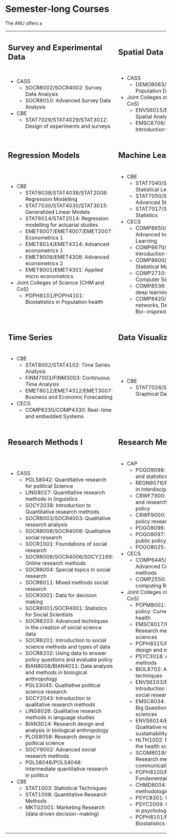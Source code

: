 # Semester-long Courses 

The ANU offers a 

<table border="0">
 <tr>
    <td><h2>Survey and Experimental Data</h2></td>
    <td><h2>Spatial Data</h2></td>
 </tr>
 <tr>
    <td> 
        <ul>
            <li>CASS
                <ul>
                    <li>SOCR8002/SOCR4002: Survey Data Analysis</li>
                    <li>SOCR8010: Advanced Survey Data Analysis</li>
                 </ul>
            </li>
             <li>CBE
                 <ul>
                     <li>STAT7029/STAT4029/STAT3012: Design of experiments and surveys</li>
                </ul>
             </li>
        </ul>
    </td>
    <td>
        <ul>
            <li>CASS
                <ul>
                    <li>DEMO8063/DEMO4063: Spatial Population Data Analysis</li>
                 </ul>
            </li>
             <li>Joint Colleges of Science (CHM and CoS)
                 <ul>
                     <li>ENVS6015/ENVS2015: GIS and Spatial Analysis</li>
                     <li>EMSC8706/ EMSC4706: Introduction to natural Hazards</li>
                </ul>
             </li>
        </ul>
    </td>
 </tr>
 <tr>
    <td><h2>Regression Models</h2></td>
    <td><h2>Machine Learning</h2></td>
 </tr>
 <tr>
    <td> 
        <ul>
            <li>CBE
                <ul>
                    <li>STAT6038/STAT4038/STAT2008: Regression Modelling</li>
                    <li>STAT7030/STAT4030/STAT3015: Generalized Linear Models</li>
                    <li>STAT6014/STAT2014: Regression modelling for actuarial studies</li>
                    <li>EMET6007/EMET4007/EMET2007: Econometrics 1</li>
                    <li>EMET8014/EMET4314: Advanced econometrics 1</li>
                    <li>EMET8008/EMET4308: Advanced econometrics 2</li>
                    <li>EMET8001/EMET4301: Applied micro econometrics</li>
                 </ul>
            </li>
             <li>Joint Colleges of Science (CHM and CoS)
                 <ul>
                     <li>POPH8101/POPH4101: Biostatistics in Population health</li>
                </ul>
             </li>
        </ul>
    </td>
    <td>
        <ul>
            <li>CBE
                <ul>
                    <li>STAT7040/STAT4040/STAT3040: Statistical Learning</li>
                    <li>STAT7050/STAT4050/STAT3050: Advanced Statistical Learning</li>
                    <li>STAT7017/STAT3017: Big Data Statistics</li>
                 </ul>
            </li>
             <li>CECS
                 <ul>
                     <li>COMP8650/COMP4680: Advanced topics in Machine Learning</li>
                     <li>COMP6670/COMP3670: Introduction to Machine Learning</li>
                     <li>COMP8600/COMP4670: Statistical Machine Learning</li>
                     <li>COMP2710: Special topics in Computer Science</li>
                     <li>COMP8536: Advanced topics in deep learning for computer vision</li>
                     <li>COMP8420/COMP4660: Neural-networks, Deep Learning and Bio-inspired computing</li>
                </ul>
             </li>
        </ul>
    </td>
 </tr>
 <tr>
    <td><h2>Time Series</h2></td>
    <td><h2>Data Visualization</h2></td>
 </tr>
 <tr>
    <td> 
        <ul>
            <li>CBE
                <ul>
                    <li>STAT8002/STAT4102: Time Series Analysis</li>
                    <li>FINM7003/FINM3003: Continuous Time Analysis</li>
                    <li>EMET8012/EMET4312/EMET3007: Business and Economic Forecasting</li>
                 </ul>
            </li>
            <li>CECS
                 <ul>
                     <li>COMP8330/COMP4330: Real-time and embedded Systems</li>
                </ul>
             </li>
        </ul>
    </td>
    <td>
        <ul>
            <li>CBE
                <ul>
                    <li>STAT7026/STAT4026/STAT3011: Graphical Data Analysis</li>
                </ul>
             </li>
        </ul>
    </td>
 </tr>
 <tr>
    <td><h2>Research Methods I</h2></td>
    <td><h2>Research Methods II</h2></td>
 </tr>
 <tr>
    <td> 
        <ul>
             <li>CASS
                 <ul>
                     <li>POLS8042: Quantitative research for political Science</li>
                     <li>LING8027: Quantitative research methods in linguistics</li>
                     <li>SOCY2038: Introduction to Quantitative research methods</li>
                     <li>SOCR8003/SOCR4003: Qualitative research analysis</li>
                     <li>SOCR8008/SOCR4008: Qualitative social research</li>
                     <li>SOCR1001: Foundations of social research</li>
                     <li>SOCR8006/SOCR4006/SOCY2169: Online research methods</li>
                     <li>SOCR8004: Special topics in social research</li>
                     <li>SOCR8011: Mixed methods social research</li>
                     <li>SOCR3001: Data for decision making</li>
                     <li>SOCR8001/SOCR4001: Statistics for Social Scientists</li>
                     <li>SOCR8203: Advanced techniques in the creation of social science data</li>
                     <li>SOCR8201: Introduction to social science methods and types of data</li>
                     <li>SOCR8202: Using data to answer policy questions and evaluate policy</li>
                     <li>BIAN8008/BIAN4011: Data analysis and methods in biological anthropology</li>
                     <li>POLS3045: Qualitative political science research</li>
                     <li>SOCY2043: Introduction to qualitative research methods</li>
                     <li>LING8026: Qualitative research methods in language studies</li>
                     <li>BIAN3014: Research design and analysis in biological anthropology</li>
                     <li>PLOS8058: Research design in political science</li>
                     <li>SOCY9002: Advanced social research methods</li>
                     <li>POLS8048/POLS4048: Intermediate quantitative research in politics</li>
                </ul>
             </li>
             <li>CBE
                <ul>
                    <li>STAT1003: Statistical Techniques</li>
                    <li>STAT1008: Quantitative Research Methods</li>
                    <li>MKTG2001: Marketing Research (data driven decision-making)</li>
                 </ul>
            </li>
        </ul>
    </td>
    <td>
        <ul>
            <li>CAP
                <ul>
                    <li>POGO9098: Research analysis and statistics</li>
                    <li>REGN9076/REGN8001: Methods in interdisciplinary research</li>
                    <li>CRWF7900: Graduate academic and research skills for public policy</li>
                    <li>CRWF9000: Fostering public policy research</li>
                    <li>POGO8096: Policy research</li>
                    <li>POGO9097: Research design for public policy</li>
                    <li>POGO8025: Social policy analysis</li>
                 </ul>
            </li>
            <li>CECS
                <ul>
                    <li>COMP6445/COMP4450: Advanced Computing research methods</li>
                    <li>COMP2550: Advanced computing R&D methods</li>
                 </ul>
            </li>
            <li>Joint Colleges of Science (CHM and CoS)
                <ul>
                    <li>POPM8001: Research, treatment, policy: Current Issues in mental health</li>
                    <li>EMSC8017/EMSC4017: Research methods for earth sciences</li>
                    <li>POPH8315/POPH4315: Research design and methods</li>
                    <li>PSYC3018: Advanced research methods</li>
                    <li>BIOL8702: Advanced research techniques</li>
                    <li>ENVS6103/ENVS1003: Introduction to Environmental and social research</li>
                    <li>EMSC8034: Research orientation: Big Questions in the earth sciences</li>
                    <li>ENVS6014/ENVS2014: Qualitative research methods in sustainability</li>
                    <li>HLTH1002: Research methods in the health sciences</li>
                    <li>SCOM8019/SCOM4019: Research methods in the science communication</li>
                    <li>POPH8100/POPH4100: Fundamentals of epidemiology</li>
                    <li>CHMD8004: Qualitative methodologies for research</li>
                    <li>PSYC8301: Clinical research</li>
                    <li>PSYC2009: Quantitative methods in psychology</li>
                    <li>POPH8101/POPH4101: Biostatistics in population health</li>
                 </ul>
            </li>
        </ul>
    </td>
 </tr>
</table>


